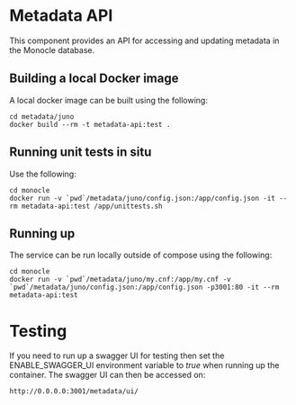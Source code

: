 # Metadata API
This component provides an API for accessing and updating metadata in the Monocle database.

## Building a local Docker image
A local docker image can be built using the following:
```
cd metadata/juno
docker build --rm -t metadata-api:test .
```

## Running unit tests in situ
Use the following:
```
cd monocle
docker run -v `pwd`/metadata/juno/config.json:/app/config.json -it --rm metadata-api:test /app/unittests.sh
```

## Running up
The service can be run locally outside of compose using the following:
```
cd monocle
docker run -v `pwd`/metadata/juno/my.cnf:/app/my.cnf -v `pwd`/metadata/juno/config.json:/app/config.json -p3001:80 -it --rm metadata-api:test
```

# Testing
If you need to run up a swagger UI for testing then set the ENABLE_SWAGGER_UI environment variable to *true* when running up the container.
The swagger UI can then be accessed on:
```
http://0.0.0.0:3001/metadata/ui/
```
